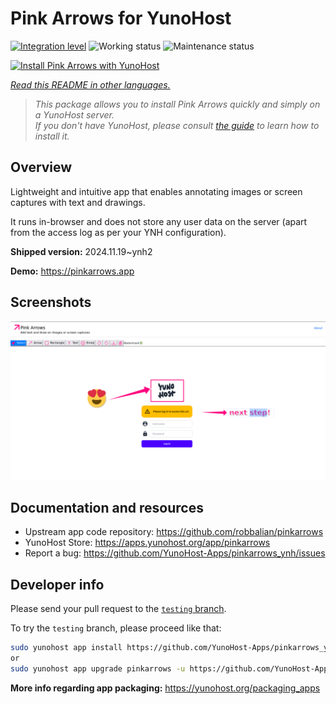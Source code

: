 <!--
N.B.: This README was automatically generated by <https://github.com/YunoHost/apps/tree/master/tools/readme_generator>
It shall NOT be edited by hand.
-->

# Pink Arrows for YunoHost

[![Integration level](https://apps.yunohost.org/badge/integration/pinkarrows)](https://ci-apps.yunohost.org/ci/apps/pinkarrows/)
![Working status](https://apps.yunohost.org/badge/state/pinkarrows)
![Maintenance status](https://apps.yunohost.org/badge/maintained/pinkarrows)

[![Install Pink Arrows with YunoHost](https://install-app.yunohost.org/install-with-yunohost.svg)](https://install-app.yunohost.org/?app=pinkarrows)

*[Read this README in other languages.](./ALL_README.md)*

> *This package allows you to install Pink Arrows quickly and simply on a YunoHost server.*  
> *If you don't have YunoHost, please consult [the guide](https://yunohost.org/install) to learn how to install it.*

## Overview

Lightweight and intuitive app that enables annotating images or screen captures with text and drawings.

It runs in-browser and does not store any user data on the server (apart from the access log as per your YNH configuration).


**Shipped version:** 2024.11.19~ynh2

**Demo:** <https://pinkarrows.app>

## Screenshots

![Screenshot of Pink Arrows](./doc/screenshots/pinkarrows_ynh.png)

## Documentation and resources

- Upstream app code repository: <https://github.com/robbalian/pinkarrows>
- YunoHost Store: <https://apps.yunohost.org/app/pinkarrows>
- Report a bug: <https://github.com/YunoHost-Apps/pinkarrows_ynh/issues>

## Developer info

Please send your pull request to the [`testing` branch](https://github.com/YunoHost-Apps/pinkarrows_ynh/tree/testing).

To try the `testing` branch, please proceed like that:

```bash
sudo yunohost app install https://github.com/YunoHost-Apps/pinkarrows_ynh/tree/testing --debug
or
sudo yunohost app upgrade pinkarrows -u https://github.com/YunoHost-Apps/pinkarrows_ynh/tree/testing --debug
```

**More info regarding app packaging:** <https://yunohost.org/packaging_apps>
